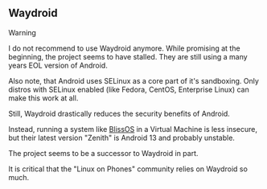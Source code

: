 ## Waydroid

> [!WARNING]
> I do not recommend to use Waydroid anymore.
> While promising at the beginning, the project seems to have stalled.
> They are still using a many years EOL version of Android.

Also note, that Android uses SELinux as a core part of it's sandboxing. Only
distros with SELinux enabled (like Fedora, CentOS, Enterprise Linux) can make
this work at all.

Still, Waydroid drastically reduces the security benefits of Android.

Instead, running a system like [BlissOS](https://blissos.org/) in a Virtual
Machine is less insecure, but their latest version "Zenith" is Android 13 and
probably unstable.

The project seems to be a successor to Waydroid in part.

It is critical that the "Linux on Phones" community relies on Waydroid so much.
